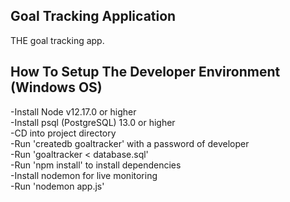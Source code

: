 ## Goal Tracking Application  
THE goal tracking app.  

## How To Setup The Developer Environment  (Windows OS)  
-Install Node v12.17.0 or higher  
-Install psql (PostgreSQL) 13.0  or higher  
-CD into project directory  
-Run 'createdb goaltracker' with a password of developer  
-Run 'goaltracker < database.sql'  
-Run 'npm install' to install dependencies   
-Install nodemon for live monitoring  
-Run 'nodemon app.js'  


